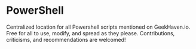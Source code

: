 # PowerShell
Centralized location for all Powershell scripts mentioned on GeekHaven.io. Free for all to use, modify, and spread as they please. Contributions, criticisms, and recommendations are welcomed!
